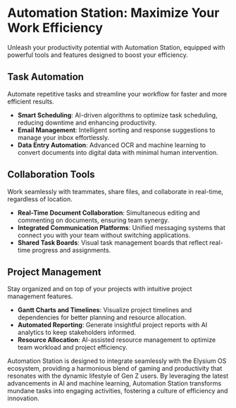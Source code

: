 # Automation Station: Maximize Your Work Efficiency

Unleash your productivity potential with Automation Station, equipped with powerful tools and features designed to boost your efficiency.

## Task Automation

Automate repetitive tasks and streamline your workflow for faster and more efficient results.

- **Smart Scheduling**: AI-driven algorithms to optimize task scheduling, reducing downtime and enhancing productivity.
- **Email Management**: Intelligent sorting and response suggestions to manage your inbox effortlessly.
- **Data Entry Automation**: Advanced OCR and machine learning to convert documents into digital data with minimal human intervention.

## Collaboration Tools

Work seamlessly with teammates, share files, and collaborate in real-time, regardless of location.

- **Real-Time Document Collaboration**: Simultaneous editing and commenting on documents, ensuring team synergy.
- **Integrated Communication Platforms**: Unified messaging systems that connect you with your team without switching applications.
- **Shared Task Boards**: Visual task management boards that reflect real-time progress and assignments.

## Project Management

Stay organized and on top of your projects with intuitive project management features.

- **Gantt Charts and Timelines**: Visualize project timelines and dependencies for better planning and resource allocation.
- **Automated Reporting**: Generate insightful project reports with AI analytics to keep stakeholders informed.
- **Resource Allocation**: AI-assisted resource management to optimize team workload and project efficiency.

Automation Station is designed to integrate seamlessly with the Elysium OS ecosystem, providing a harmonious blend of gaming and productivity that resonates with the dynamic lifestyle of Gen Z users. By leveraging the latest advancements in AI and machine learning, Automation Station transforms mundane tasks into engaging activities, fostering a culture of efficiency and innovation.